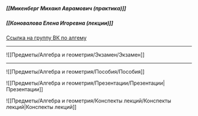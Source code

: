 ##### [[Микенберг Михаил Аврамович (практика)]]
##### [[Коновалова Елена Игоревна (лекции)]]
[Ссылка на группу ВК по алгему](https://vk.com/club193116443)

---

![[Предметы/Алгебра и геометрия/Экзамен/Экзамен]]

---

![[Предметы/Алгебра и геометрия/Пособия/Пособия]]

![[Предметы/Алгебра и геометрия/Презентации/Презентации|Презентации]]

![[Предметы/Алгебра и геометрия/Конспекты лекций/Конспекты лекций|Конспекты лекций]]